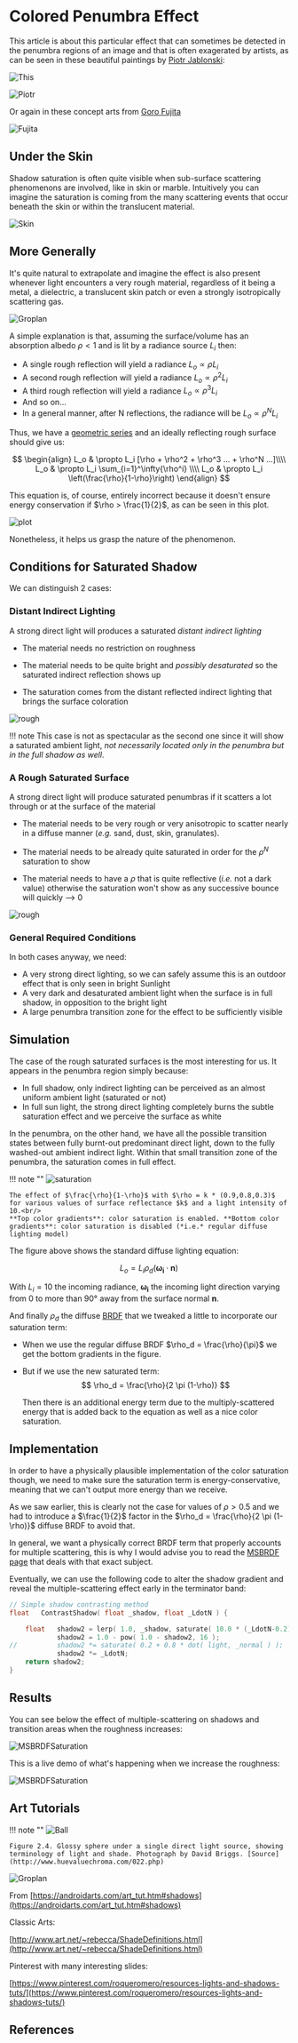 ﻿# Colored Penumbra Effect

This article is about this particular effect that can sometimes be detected in the penumbra regions of an image and that is often exagerated by artists,
 as can be seen in these beautiful paintings by [Piotr Jablonski](https://www.behance.net/gallery/16101045/TOMCAT):

![This](images/ShadowColor/141006_PJ_Tomcat3.jpg)

![Piotr](images/ShadowColor/141006_PJ_Tomcat1.jpg)


Or again in these concept arts from [Goro Fujita](https://twitter.com/gorosart)

![Fujita](images/ShadowColor/SaturationEffect2.jpg)


## Under the Skin

Shadow saturation is often quite visible when sub-surface scattering phenomenons are involved, like in skin or marble.
Intuitively you can imagine the saturation is coming from the many scattering events that occur beneath the skin or within the translucent material.

![Skin](images/ShadowColor/SaturationInTheMiddle.jpg)


## More Generally

It's quite natural to extrapolate and imagine the effect is also present whenever light encounters a very rough material, regardless of it being a metal, a dielectric, a translucent skin patch or even a strongly isotropically scattering gas.

![Groplan](images/ShadowColor/ShadowSaturation.jpg)

A simple explanation is that, assuming the surface/volume has an absorption albedo $\rho < 1$ and is lit by a radiance source $L_i$ then:

* A single rough reflection will yield a radiance $L_o \propto\rho L_i$
* A second rough reflection will yield a radiance $L_o \propto\rho^2 L_i$
* A third rough reflection will yield a radiance $L_o \propto\rho^3 L_i$
* And so on...
* In a general manner, after N reflections, the radiance will be $L_o \propto\rho^N L_i$

Thus, we have a [geometric series](http://mathworld.wolfram.com/GeometricSeries.html) and an ideally reflecting rough surface should give us:

$$
\begin{align}
 L_o & \propto L_i [\rho + \rho^2 + \rho^3 ...  + \rho^N ...]\\\\
 L_o & \propto L_i \sum_{i=1}^\infty{\rho^i} \\\\
 L_o & \propto L_i \left(\frac{\rho}{1-\rho}\right)
 \end{align}
$$

This equation is, of course, entirely incorrect because it doesn't ensure energy conservation if $\rho > \frac{1}{2}$, as can be seen in this plot.

![plot](images/ShadowColor/InfiniteBounces.jpg)


Nonetheless, it helps us grasp the nature of the phenomenon.


## Conditions for Saturated Shadow

We can distinguish 2 cases:

### Distant Indirect Lighting

A strong direct light will produces a saturated *distant indirect lighting*

* The material needs no restriction on roughness

* The material needs to be quite bright and *possibly desaturated* so the saturated indirect reflection shows up

* The saturation comes from the distant reflected indirect lighting that brings the surface coloration

![rough](images/ShadowColor/SaturatedIndirectLight.jpg)

!!! note
    This case is not as spectacular as the second one since it will show a saturated ambient light, *not necessarily located only in the penumbra but in the full shadow as well*.


### A Rough Saturated Surface

A strong direct light will produce saturated penumbras if it scatters a lot through or at the surface of the material

* The material needs to be very rough or very anisotropic to scatter nearly in a diffuse manner (*e.g.* sand, dust, skin, granulates).

* The material needs to be already quite saturated in order for the $\rho^N$ saturation to show

* The material needs to have a $\rho$ that is quite reflective (*i.e.* not a dark value) otherwise the saturation won't show as any successive bounce will quickly --> 0

![rough](images/ShadowColor/RoughSaturatedSurface.jpg)


### General Required Conditions

In both cases anyway, we need:

* A very strong direct lighting, so we can safely assume this is an outdoor effect that is only seen in bright Sunlight
* A very dark and desaturated ambient light when the surface is in full shadow, in opposition to the bright light
* A large penumbra transition zone for the effect to be sufficiently visible


## Simulation

The case of the rough saturated surfaces is the most interesting for us. It appears in the penumbra region simply because:

* In full shadow, only indirect lighting can be perceived as an almost uniform ambient light (saturated or not)
* In full sun light, the strong direct lighting completely burns the subtle saturation effect and we perceive the surface as white

In the penumbra, on the other hand, we have all the possible transition states between fully burnt-out predominant direct light, down to the fully washed-out ambient indirect light.
Within that small transition zone of the penumbra, the saturation comes in full effect.

!!! note ""
    ![saturation](images/ShadowColor/SaturationEffect.jpg)

    The effect of $\frac{\rho}{1-\rho}$ with $\rho = k * (0.9,0.8,0.3)$ for various values of surface reflectance $k$ and a light intensity of 10.<br/>
	**Top color gradients**: color saturation is enabled. **Bottom color gradients**: color saturation is disabled (*i.e.* regular diffuse lighting model)


The figure above shows the standard diffuse lighting equation:

$$
L_o = L_i \rho_d (\boldsymbol{\omega_i}\cdot\boldsymbol{n})
$$

With $L_i=10$ the incoming radiance, $\boldsymbol{\omega_i}$ the incoming light direction varying from 0 to more than 90° away from the surface normal $\boldsymbol{n}$.

And finally $\rho_d$ the diffuse [BRDF](BRDF) that we tweaked a little to incorporate our saturation term:

* When we use the regular diffuse BRDF $\rho_d = \frac{\rho}{\pi}$ we get the bottom gradients in the figure.

* But if we use the new saturated term:
$$
\rho_d = \frac{\rho}{2 \pi (1-\rho)}
$$

    Then there is an additional energy term due to the multiply-scattered energy that is added back to the equation as well as a nice color saturation.


## Implementation

In order to have a physically plausible implementation of the color saturation though, we need to make sure the saturation term is energy-conservative, meaning that we can't output more energy than we receive.

As we saw earlier, this is clearly not the case for values of $\rho > 0.5$ and we had to introduce a $\frac{1}{2}$ factor in the $\rho_d = \frac{\rho}{2 \pi (1-\rho)}$ diffuse BRDF to avoid that.


In general, we want a physically correct BRDF term that properly accounts for multiple scattering, this is why I would advise you to read the [MSBRDF page](../BRDF/MSBRDF) that deals with that exact subject.

Eventually, we can use the following code to alter the shadow gradient and reveal the multiple-scattering effect early in the terminator band:

``` C++
// Simple shadow contrasting method
float	ContrastShadow( float _shadow, float _LdotN ) {

	float	shadow2 = lerp( 1.0, _shadow, saturate( 10.0 * (_LdotN-0.2) ) );	// This removes shadowing on back faces
			shadow2 = 1.0 - pow( 1.0 - shadow2, 16 );
//			shadow2 *= saturate( 0.2 + 0.8 * dot( light, _normal ) );			// Larger L.N, eating into the backfaces
			shadow2 *= _LdotN;
	return shadow2;
}
```

## Results

You can see below the effect of multiple-scattering on shadows and transition areas when the roughness increases:

![MSBRDFSaturation](images/BRDF/MSBRDFSaturation.jpg)


This is a live demo of what's happening when we increase the roughness:

![MSBRDFSaturation](images/BRDF/MSBRDFSaturation.gif)


## Art Tutorials

!!! note ""
    ![Ball](images/ShadowColor/Ball.jpg)

    Figure 2.4. Glossy sphere under a single direct light source, showing terminology of light and shade. Photograph by David Briggs. [Source](http://www.huevaluechroma.com/022.php)

![Groplan](images/ShadowColor/SaturationExample.jpg)

From [https://androidarts.com/art_tut.htm#shadows](https://androidarts.com/art_tut.htm#shadows)

Classic Arts:

[http://www.art.net/~rebecca/ShadeDefinitions.html](http://www.art.net/~rebecca/ShadeDefinitions.html)

Pinterest with many interesting slides:

[https://www.pinterest.com/roqueromero/resources-lights-and-shadows-tuts/](https://www.pinterest.com/roqueromero/resources-lights-and-shadows-tuts/)


## References

[^1]: 
